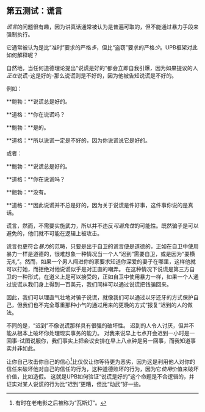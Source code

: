 ## 第五测试：谎言

*谎言*的问题很有趣，因为讲真话通常被认为是普遍可取的，但不能通过暴力手段来强制执行。

它通常被认为是比“准时”要求的严格*多*，但比“盗窃”要求的严格*少*。UPB框架对此如何解释呢？

自然地，当任何道德理论提出“说谎是好的”都会立即自我引爆，因为如果提议的人*正在*说谎-这是好的-那么说谎则是不好的，因为他被告知说谎是不好的。

例如：

**鲍勃：**说谎总是好的。

**道格：**你在说谎吗？

**鲍勃：**是的。

**道格：**所以说谎一定是不好的，因为你说谎说它是好的。

或者：

**鲍勃：**说谎总是好的。

**道格：**你在说谎吗？

**鲍勃：**没有。

**道格：**因此说谎并不总是好的，因为关于说谎是件好事，这件事你说的是真话。

谎言，然而，不需要实施武力，所以并不违反*可避免性*的可能性。既然骗子是可以避免的，他们就不可能在逻辑上被攻击。

谎言也更符合*暴力*的范畴，只要是出于自卫的谎言便是道德的，正如在自卫中使用暴力一样是道德的，很难想象一种情况当一个人“迟到”需要自卫，或是因为“耍横无礼”。然而，如果一个男人闯进你的家要求知道你深爱的妻子在哪里，这样他就可以打她，而拒绝对他说谎似乎是对正直的嘲弄。 在这种情况下说谎是第三方自卫的一种形式，在道义上是可以接受的，正如自卫中使用暴力一样，如果一个人通过说谎从我们身上得到一百美元，我们同样可以通过说谎把钱骗回来。

因此，我们可以理直气壮地对骗子说谎，就像我们可以通过以牙还牙的方式保护自己，但我们也不完全尊重那种小气的通过用来的更晚的方式“报复”迟到的人的做法。

不同的是，“迟到”不像说谎那样具有很强的破坏性。 迟到的人令人讨厌，但并不能从根本上破坏你处理现实事务的能力。 对我来说早上七点开会迟到一小时是一回事-试图说服你，我们事实上把会议安排在早上八点钟是另一回事，而我知道事实并非如此。

让你自己攻击你自己的信心[^5]比仅仅让你等待更为恶劣，因为这是利用他人对你的信任来破坏他对自己的信任的行为，这种道德败坏的行为，因为它*使用*价值来破坏价值，比如造假。 这就是UPB如何验证“说谎是好的”这个命题是不合逻辑的，并证实对某人说谎的行为比“迟到”更糟，但比“动武”好一些。

[^5]: 有时在老电影之后被称为“瓦斯灯”。